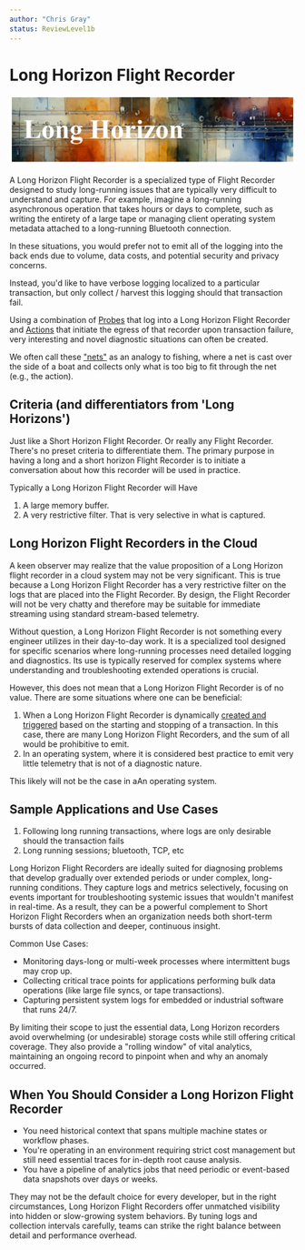 ```yaml
---
author: "Chris Gray"
status: ReviewLevel1b
---
```


# Long Horizon Flight Recorder

![](../orig_media/LongHorizon.banner.png)

A Long Horizon Flight Recorder is a specialized type of Flight Recorder designed
to study long-running issues that are typically very difficult to understand and
capture. For example, imagine a long-running asynchronous operation that takes
hours or days to complete, such as writing the entirety of a large tape or
managing client operating system metadata attached to a long-running Bluetooth
connection.

In these situations, you would prefer not to emit all of the logging into the
back ends due to volume, data costs, and potential security and privacy
concerns.

Instead, you'd like to have verbose logging localized to a particular
transaction, but only collect / harvest this logging should that transaction
fail.

Using a combination of [Probes](./Architecture.Probes.Overview.document.md) that
log into a Long Horizon Flight Recorder and
[Actions](./Architecture.Actions.Overview.document.md) that initiate the
egress of that recorder upon transaction failure, very interesting and novel
diagnostic situations can often be created.

We often call these ["nets"](./PositionPaper.ProceduralizeNets.document.md) as
an analogy to fishing, where a net is cast over the side of a boat and collects
only what is too big to fit through the net (e.g., the action).

## Criteria (and differentiators from 'Long Horizons')

Just like a Short Horizon Flight Recorder. Or really any Flight Recorder.
There's no preset criteria to differentiate them. The primary purpose in having
a long and a short horizon Flight Recorder is to initiate a conversation about
how this recorder will be used in practice.

Typically a Long Horizon Flight Recorder will Have

1. A large memory buffer.
1. A very restrictive filter. That is very selective in what is captured.

## Long Horizon Flight Recorders in the Cloud

A keen observer may realize that the value proposition of a Long Horizon flight
recorder in a cloud system may not be very significant. This is true because a
Long Horizon Flight Recorder has a very restrictive filter on the logs that are
placed into the Flight Recorder. By design, the Flight Recorder will not be very
chatty and therefore may be suitable for immediate streaming using standard
stream-based telemetry.

Without question, a Long Horizon Flight Recorder is not something every engineer
utilizes in their day-to-day work. It is a specialized tool designed for
specific scenarios where long-running processes need detailed logging and
diagnostics. Its use is typically reserved for complex systems where
understanding and troubleshooting extended operations is crucial.

However, this does not mean that a Long Horizon Flight Recorder is of no value.
There are some situations where one can be beneficial:

1. When a Long Horizon Flight Recorder is dynamically
   [created and triggered](./Architecture.Action.FlightRecorder.document.md)
   based on the starting and stopping of a transaction. In this case, there are
   many Long Horizon Flight Recorders, and the sum of all would be prohibitive
   to emit.
1. In an operating system, where it is considered best practice to emit very
   little telemetry that is not of a diagnostic nature.

This likely will not be the case in aAn operating system.

## Sample Applications and Use Cases

1. Following long running transactions, where logs are only desirable should the
   transaction fails
1. Long running sessions; bluetooth, TCP, etc

Long Horizon Flight Recorders are ideally suited for diagnosing problems that
develop gradually over extended periods or under complex, long-running
conditions. They capture logs and metrics selectively, focusing on events
important for troubleshooting systemic issues that wouldn't manifest in
real-time. As a result, they can be a powerful complement to Short Horizon
Flight Recorders when an organization needs both short-term bursts of data
collection and deeper, continuous insight.

Common Use Cases:

- Monitoring days-long or multi-week processes where intermittent bugs may crop
  up.
- Collecting critical trace points for applications performing bulk data
  operations (like large file syncs, or tape transactions).
- Capturing persistent system logs for embedded or industrial software that runs
  24/7.

By limiting their scope to just the essential data, Long Horizon recorders avoid
overwhelming (or undesirable) storage costs while still offering critical
coverage. They also provide a "rolling window" of vital analytics, maintaining
an ongoing record to pinpoint when and why an anomaly occurred.

## When You Should Consider a Long Horizon Flight Recorder

- You need historical context that spans multiple machine states or workflow
  phases.
- You're operating in an environment requiring strict cost management but still
  need essential traces for in-depth root cause analysis.
- You have a pipeline of analytics jobs that need periodic or event-based data
  snapshots over days or weeks.

They may not be the default choice for every developer, but in the right
circumstances, Long Horizon Flight Recorders offer unmatched visibility into
hidden or slow-growing system behaviors. By tuning logs and collection intervals
carefully, teams can strike the right balance between detail and performance
overhead.
